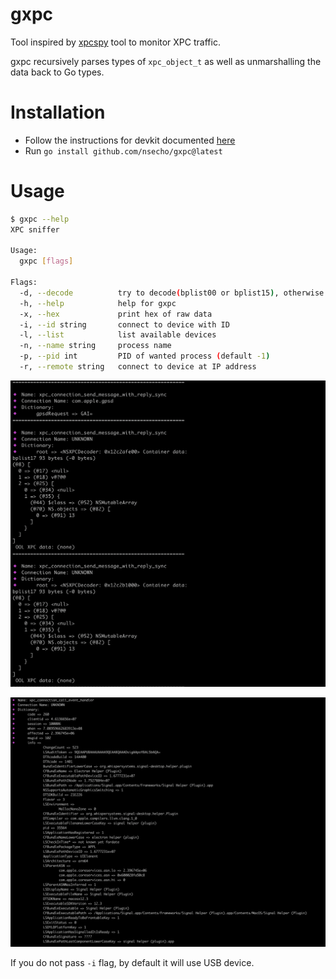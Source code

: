 # gxpc

Tool inspired by [xpcspy](https://github.com/hot3eed/xpcspy) tool to monitor XPC traffic. 

gxpc recursively parses types of `xpc_object_t` as well as unmarshalling the data back to Go types.

# Installation

* Follow the instructions for devkit documented [here](https://github.com/frida/frida-go)
* Run `go install github.com/nsecho/gxpc@latest`

# Usage

```bash
$ gxpc --help
XPC sniffer

Usage:
  gxpc [flags]

Flags:
  -d, --decode          try to decode(bplist00 or bplist15), otherwise print base64 of bytes (default true)
  -h, --help            help for gxpc
  -x, --hex             print hex of raw data
  -i, --id string       connect to device with ID
  -l, --list            list available devices
  -n, --name string     process name
  -p, --pid int         PID of wanted process (default -1)
  -r, --remote string   connect to device at IP address
```

![Running gxpc](running.png)

![Running against Signal](running_one.png)

If you do not pass `-i` flag, by default it will use USB device.